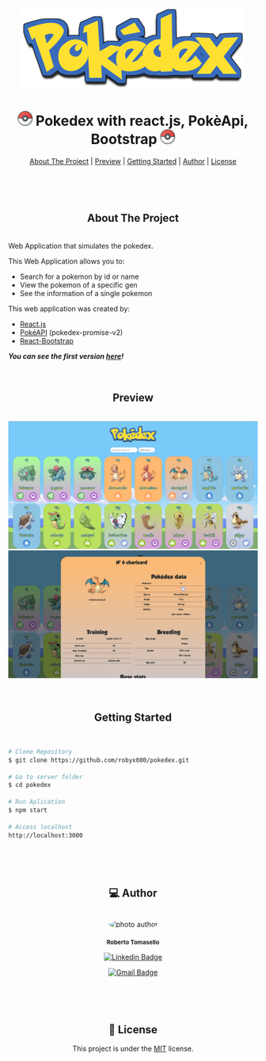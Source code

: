<div align="center">
  <img alt="logo"  src="src/image/Pokedex_logo.png">
</div>

<h1 align="center">
    <img alt="pokeball"  src="src/image/pokeball.png" style="height: 30px; width: 30px;"> 
    Pokedex with react.js, PokèApi, Bootstrap 
    <img alt="pokeball"  src="src/image/pokeball.png" style="height: 30px; width: 30px;">
</h1>

<p align="center">
  <a href="#about-the-project">About The Project</a> |
  <a href="#preview">Preview</a> | 
  <a href="#started">Getting Started</a> |
  <a href="#author">Author</a> |
  <a href="#license">License</a>
</p>
</br>
</br>
</br>

<h2 id="about-the-project" align="center">  About The Project </h2></br>
Web Application that simulates the pokedex.

This Web Application allows you to:
- Search for a pokemon by id or name
- View the pokemon of a specific gen
- See the information of a single pokemon
    
This web application was created by:
- [React.js](https://react.dev/) 
- [PokéAPI](https://pokeapi.co/) (pokedex-promise-v2)
- [React-Bootstrap](https://react-bootstrap.github.io/)

***You can see the first version [here](https://pokedex-tomas.netlify.app/)!***
</br>
</br>
</br>

<h2 id="preview" align="center"> Preview </h2>
</br>
<img alt="home" src="src/image/home.png"> 

<img alt="infoPoke" src="src/image/infoPoke.png"> 
</br>
</br>
</br>



<h2 id="started" align="center"> Getting Started </h2>
</br>

```bash
# Clone Repository
$ git clone https://github.com/robyx080/pokedex.git

# Go to server folder
$ cd pokedex

# Run Aplication
$ npm start

# Access localhost
http://localhost:3000
```
</br>
</br>
</br>

<h2 id="author" align="center"> 💻 Author </h2>
</br>

<div style="text-align: center;">
  <img style="border-radius: 50% !important;" src="https://avatars.githubusercontent.com/u/49684586?s=400&u=cb37af12266f9ba9f670861da258f4b1c1a363b7&v=4" width="200px;" alt="photo author"/>

  <sub><b>Roberto Tomasello</b></sub>
  
  [![Linkedin Badge](https://img.shields.io/badge/-Roberto-1692B4?style=for-the-badge&logo=Linkedin&logoColor=white)](https://www.linkedin.com/in/roberto-tomasello-46427919b)

  [![Gmail Badge](https://img.shields.io/badge/-robyx080@gmail.com-4682B4?style=for-the-badge&logo=Gmail&logoColor=white)](mailto:robyx080@gmail.com)
</div>
</br>
</br>
</br>

<div style="text-align: center;">
  <h2 id="license"> 📝 License </h2>
  
  This project is under the [MIT](./LICENSE) license.
</div>
